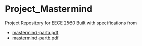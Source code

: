 # Project_Mastermind
Project Repository for EECE 2560
Built with specifications from
* [mastermind-parta.pdf](https://github.com/JamesNapier99/Project_Mastermind/files/9576710/mastermind-parta.pdf)
* [mastermind-partb.pdf](https://github.com/JamesNapier99/Project_Mastermind/files/9576711/mastermind-partb.pdf)


